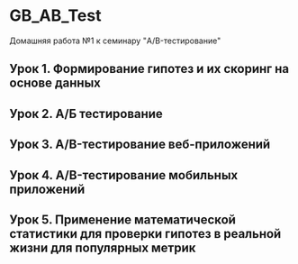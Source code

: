 # GB_AB_Test
Домашняя работа №1 к семинару "A/B-тестирование"

## Урок 1. Формирование гипотез и их скоринг на основе данных
## Урок 2. А/Б тестирование
## Урок 3. A/B-тестирование веб-приложений
## Урок 4. A/B-тестирование мобильных приложений
## Урок 5. Применение математической статистики для проверки гипотез в реальной жизни для популярных метрик